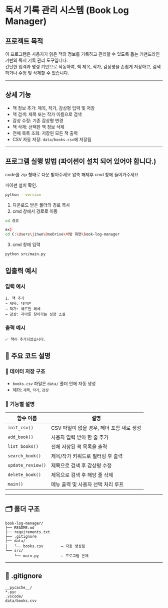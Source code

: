 # 독서 기록 관리 시스템 (Book Log Manager)

## 프로젝트 목적

이 프로그램은 사용자가 읽은 책의 정보를 기록하고 관리할 수 있도록 돕는 커맨드라인 기반의 독서 기록 관리 도구입니다.  
간단한 입력과 명령 기반으로 작동하여, 책 제목, 작가, 감상평을 손쉽게 저장하고, 검색하거나 수정 및 삭제할 수 있습니다.

---

## 상세 기능

-  책 정보 추가: 제목, 작가, 감상평 입력 및 저장
-  책 검색: 제목 또는 작가 이름으로 검색
-  감상 수정: 기존 감상평 변경
-  책 삭제: 선택한 책 정보 삭제
-  전체 목록 조회: 저장된 모든 책 출력
-  CSV 자동 저장: `data/books.csv`에 저장됨

---

## 프로그램 실행 방법 (파이썬이 설치 되어 있어야 합니다.)

code를 zip 형태로 다운 받아주세요
압축 해제후 cmd 창에 들어가주세요


파이썬 설치 확인.
```bash
python --version
```

1. 다운로드 받은 폴더의 경로 복사
2. cmd 창에서 경로로 이동

```bash
cd 경로

ex)
cd C:\Users\jinwo\OneDrive\바탕 화면\book-log-manager
```

3. cmd 창에 입력

```bash
python src/main.py
```


## 입출력 예시

### 입력 예시

```
1. 책 추가
→ 제목: 데미안
→ 작가: 헤르만 헤세
→ 감상: 자아를 찾아가는 성장 소설
```

### 출력 예시

```
✅ 책이 추가되었습니다.
```



## 🧠 주요 코드 설명

### 📂 데이터 저장 구조

- `books.csv` 파일은 `data/` 폴더 안에 자동 생성
- 헤더: `제목`, `작가`, `감상`

### 🔨 기능별 설명

| 함수 이름         | 설명 |
|------------------|------|
| `init_csv()`     | CSV 파일이 없을 경우, 헤더 포함 새로 생성 |
| `add_book()`     | 사용자 입력 받아 한 줄 추가 |
| `list_books()`   | 전체 저장된 책 목록을 출력 |
| `search_book()`  | 제목/작가 키워드로 필터링 후 출력 |
| `update_review()`| 제목으로 검색 후 감상평 수정 |
| `delete_book()`  | 제목으로 검색 후 해당 줄 삭제 |
| `main()`         | 메뉴 출력 및 사용자 선택 처리 루프 |

---

## 🗂 폴더 구조

```
book-log-manager/
├── README.md
├── requirements.txt
├── .gitignore
├── data/
│   └── books.csv        ← 자동 생성됨
└── src/
    └── main.py          ← 프로그램 본체
```

---

## 🧾 .gitignore

```gitignore
__pycache__/
*.pyc
.vscode/
data/books.csv
```


